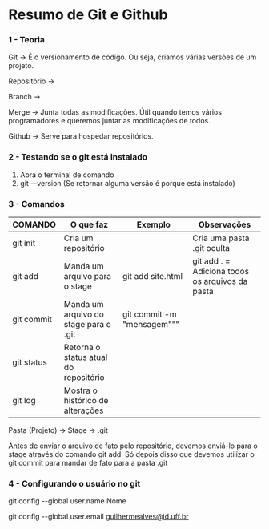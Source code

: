# Resumo de Git e Github

### 1 - Teoria

Git -> É o versionamento de código. Ou seja, criamos várias versões de um projeto.

Repositório ->

Branch ->

Merge -> Junta todas as modificações. Útil quando temos vários programadores e queremos juntar as modificações de todos.

Github -> Serve para hospedar repositórios.

### 2 - Testando se o git está instalado

1. Abra o terminal de comando
2. git --version (Se retornar alguma versão é porque está instalado)

### 3 - Comandos

| COMANDO    | O que faz                              | Exemplo                    | Observações                                   |
| ---------- | -------------------------------------- | -------------------------- | ----------------------------------------------- |
| git init   | Cria um repositório                   |                            | Cria uma pasta .git oculta                      |
| git add    | Manda um arquivo para o stage          | git add site.html          | git add . = Adiciona todos os arquivos da pasta |
| git commit | Manda um arquivo do stage para o .git  | git commit -m "mensagem""" |                                                 |
| git status | Retorna o status atual do repositório |                            |                                                 |
| git log    | Mostra o histórico de alterações    |                            |                                                 |

Pasta (Projeto) -> Stage -> .git

Antes de enviar o arquivo de fato pelo repositório, devemos enviá-lo para o stage através do comando git add. Só depois disso que devemos utilizar o git commit para mandar de fato para a pasta .git

### 4 - Configurando o usuário no git

git config --global user.name Nome

git config --global user.email guilhermealves@id.uff.br
